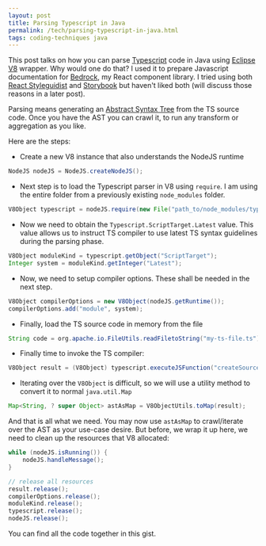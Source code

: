 ```yaml
---
layout: post
title: Parsing Typescript in Java
permalink: /tech/parsing-typescript-in-java.html
tags: coding-techniques java
---
```


This post talks on how you can parse [Typescript][tslang] code in Java using 
[Eclipse V8][eclipse-v8] wrapper. Why would one do that? I used it to prepare
Javascript documentation for [Bedrock][bedrock], my React component library. I
tried using both [React Styleguidist][styleguidist] and [Storybook][storybook]
but haven't liked both (will discuss those reasons in a later post). 

Parsing means generating an [Abstract Syntax Tree][ast] from the TS source code. 
Once you have the AST you can crawl it, to run any transform or aggregation as
you like.

Here are the steps:

* Create a new V8 instance that also understands the NodeJS runtime
```java
NodeJS nodeJS = NodeJS.createNodeJS();
```
* Next step is to load the Typescript parser in V8 using `require`. I am using 
the entire folder from a previously existing `node_modules` folder.
```java
V8Object typescript = nodeJS.require(new File("path_to/node_modules/typescript"));
```
* Now we need to obtain the `Typescript.ScriptTarget.Latest` value.
This value allows us to instruct TS compiler to use latest TS syntax guidelines 
during the parsing phase.
```java
V8Object moduleKind = typescript.getObject("ScriptTarget");
Integer system = moduleKind.getInteger("Latest");
```
* Now, we need to setup compiler options. These shall be needed in the next step.
```java
V8Object compilerOptions = new V8Object(nodeJS.getRuntime());
compilerOptions.add("module", system);
```
* Finally, load the TS source code in memory from the file
```java
String code = org.apache.io.FileUtils.readFiletoString("my-ts-file.ts");
```
* Finally time to invoke the TS compiler:
```java
V8Object result = (V8Object) typescript.executeJSFunction("createSourceFile", fileName, code, compilerOptions, true);
```
* Iterating over the `V8Object` is difficult, so we will use a utility method
to convert it to normal `java.util.Map`
```java
Map<String, ? super Object> astAsMap = V8ObjectUtils.toMap(result);
```

And that is all what we need. You may now use `astAsMap` to crawl/iterate over the
AST as your use-case desire. But before, we wrap it up here, we need to clean up the
resources that V8 allocated:

```java
while (nodeJS.isRunning()) {
    nodeJS.handleMessage();
}

// release all resources
result.release();
compilerOptions.release();
moduleKind.release();
typescript.release();
nodeJS.release();
```

You can find all the code together in this gist.

[tslang]: https://www.typescriptlang.org/
[eclipse-v8]: https://github.com/eclipsesource/J2V8
[bedrock]: https://bedrock.sangupta.com/
[styleguidist]: https://react-styleguidist.js.org/
[storybook]: https://storybook.js.org/
[ast]: https://en.wikipedia.org/wiki/Abstract_syntax_tree
